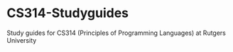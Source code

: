 # CS314-Studyguides
Study guides for CS314 (Principles of Programming Languages) at Rutgers University
